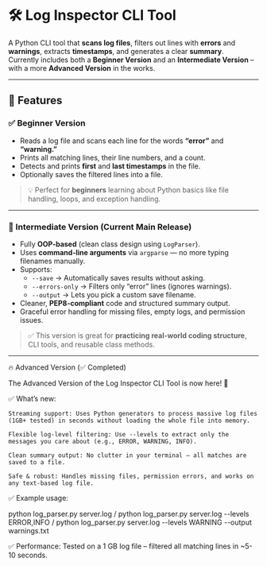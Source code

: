 # 🛠 Log Inspector CLI Tool

A Python CLI tool that **scans log files**, filters out lines with **errors** and **warnings**, extracts **timestamps**, and generates a clear **summary**.  
Currently includes both a **Beginner Version** and an **Intermediate Version** – with a more **Advanced Version** in the works.

---

## 📌 Features

### ✅ Beginner Version
- Reads a log file and scans each line for the words **“error”** and **“warning.”**
- Prints all matching lines, their line numbers, and a count.
- Detects and prints **first** and **last timestamps** in the file.
- Optionally saves the filtered lines into a file.

> 💡 Perfect for **beginners** learning about Python basics like file handling, loops, and exception handling.

---

### 🚀 Intermediate Version (Current Main Release)
- Fully **OOP-based** (clean class design using `LogParser`).
- Uses **command-line arguments** via `argparse` — no more typing filenames manually.
- Supports:
  - `--save` → Automatically saves results without asking.
  - `--errors-only` → Filters only “error” lines (ignores warnings).
  - `--output` → Lets you pick a custom save filename.
- Cleaner, **PEP8-compliant** code and structured summary output.
- Graceful error handling for missing files, empty logs, and permission issues.

> ✅ This version is great for **practicing real-world coding structure**, CLI tools, and reusable class methods.

---
🔥 Advanced Version (✅ Completed)

The Advanced Version of the Log Inspector CLI Tool is now here! 🚀

✅ What’s new:

    Streaming support: Uses Python generators to process massive log files (1GB+ tested) in seconds without loading the whole file into memory.

    Flexible log-level filtering: Use --levels to extract only the messages you care about (e.g., ERROR, WARNING, INFO).

    Clean summary output: No clutter in your terminal – all matches are saved to a file.

    Safe & robust: Handles missing files, permission errors, and works on any text-based log file.

✅ Example usage:

python log_parser.py server.log /
python log_parser.py server.log --levels ERROR,INFO /
python log_parser.py server.log --levels WARNING --output warnings.txt

✅ Performance:
Tested on a 1 GB log file – filtered all matching lines in ~5-10 seconds.

